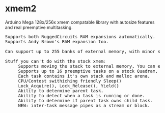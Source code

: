 xmem2
=====

Arduino Mega 128x/256x xmem compatable library with autosize features and real preemptive multitasking.

<pre>
Supports both RuggedCircuits RAM expansions automatically.
Supports Andy Brown's RAM expansion too.

Can support up to 255 banks of external memory, with minor sketch changes.

Stuff you can't do with the stock xmem:
     Supports moving the stack to external memory, You can even specify how much.
     Supports up to 16 preemptive tasks on a stock Quadram.
     Each task contains it's own stack and malloc arena.
     CPU/Contest swithiching friendly Sleep()
     Lock_Acquire(), Lock_Release(), Yield()
     Ability to determine parent task.
     Ability to detect when a task is running or done.
     Ability to determine if parent task owns child task.
     NEW: inter-task message pipes as a stream or block.
</pre>
